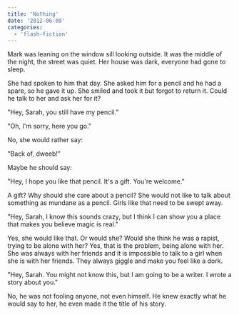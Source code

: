 ```yaml
---
title: 'Nothing'
date: '2012-06-09'
categories:
  - 'flash-fiction'
---
```


Mark was leaning on the window sill looking outside. It was the middle of the
night, the street was quiet. Her house was dark, everyone had gone to sleep.

She had spoken to him that day. She asked him for a pencil and he had a spare,
so he gave it up. She smiled and took it but forgot to return it. Could he talk
to her and ask her for it?

"Hey, Sarah, you still have my pencil."

"Oh, I'm sorry, here you go."

No, she would rather say:

"Back of, dweeb!"

Maybe he should say:

"Hey, I hope you like that pencil. It's a gift. You're welcome."

A gift? Why should she care about a pencil? She would not like to talk about
something as mundane as a pencil. Girls like that need to be swept away.

"Hey, Sarah, I know this sounds crazy, but I think I can show you a place that
makes you believe magic is real."

Yes, she would like that. Or would she? Would she think he was a rapist, trying
to be alone with her? Yes, that is the problem, being alone with her. She was
always with her friends and it is impossible to talk to a girl when she is with
her friends. They always giggle and make you feel like a dork.

"Hey, Sarah. You might not know this, but I am going to be a writer. I wrote a
story about you."

No, he was not fooling anyone, not even himself. He knew exactly what he would
say to her, he even made it the title of his story.
